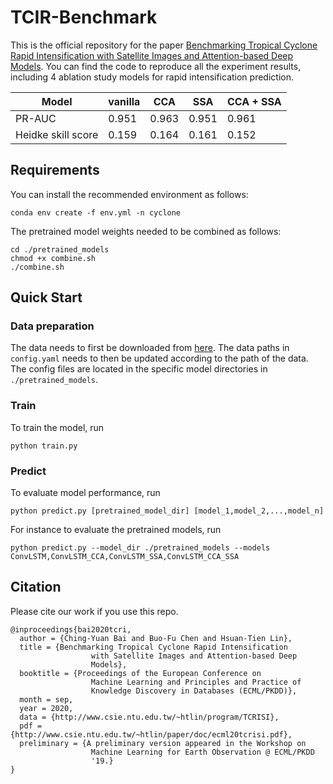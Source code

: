# TCIR-Benchmark
This is the official repository for the paper [Benchmarking Tropical Cyclone Rapid Intensification with Satellite Images and Attention-based Deep Models](https://arxiv.org/abs/1909.11616).
You can find the code to reproduce all the experiment results, including 4 ablation study models for rapid intensification prediction.

Model | vanilla | CCA | SSA | CCA + SSA
--- | --- | --- | --- | ---
PR-AUC | 0.951 | 0.963 | 0.951 | 0.961
Heidke skill score | 0.159 | 0.164 | 0.161 | 0.152 

## Requirements
You can install the recommended environment as follows:
```
conda env create -f env.yml -n cyclone
```
The pretrained model weights needed to be combined as follows:
```
cd ./pretrained_models
chmod +x combine.sh
./combine.sh
```

## Quick Start

### Data preparation
The data needs to first be downloaded from [here](https://www.csie.ntu.edu.tw/~htlin/program/TCRISI/).
The data paths in `config.yaml` needs to then be updated according to the path of the data.
The config files are located in the specific model directories in `./pretrained_models`.

### Train
To train the model, run
```
python train.py
```
### Predict
To evaluate model performance, run
```
python predict.py [pretrained_model_dir] [model_1,model_2,...,model_n]
```
For instance to evaluate the pretrained models, run
```
python predict.py --model_dir ./pretrained_models --models ConvLSTM,ConvLSTM_CCA,ConvLSTM_SSA,ConvLSTM_CCA_SSA
```

## Citation
Please cite our work if you use this repo.
```
@inproceedings{bai2020tcri,
  author = {Ching-Yuan Bai and Buo-Fu Chen and Hsuan-Tien Lin},
  title = {Benchmarking Tropical Cyclone Rapid Intensification
                  with Satellite Images and Attention-based Deep
                  Models},
  booktitle = {Proceedings of the European Conference on
                  Machine Learning and Principles and Practice of
                  Knowledge Discovery in Databases (ECML/PKDD)},
  month = sep,
  year = 2020,
  data = {http://www.csie.ntu.edu.tw/~htlin/program/TCRISI},
  pdf = {http://www.csie.ntu.edu.tw/~htlin/paper/doc/ecml20tcrisi.pdf},
  preliminary = {A preliminary version appeared in the Workshop on
                  Machine Learning for Earth Observation @ ECML/PKDD
                  '19.}
}
```
